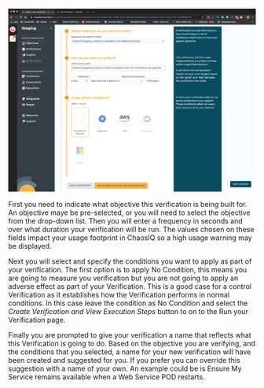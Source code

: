 ![Create Verification][CreateVerification]

[CreateVerification]: ./create-verification.png

First you need to indicate what objective this verification is being built for. An objective maye be pre-selected, or you will need to select the objective from the drop-down list. Then you will enter a frequency in seconds and over what duration your verification will be run. The values chosen on these fields impact your usage footprint in ChaosIQ so a high usage warning may be displayed.

Next you will select and specify the conditions you want to apply as part of your verification. The first option is to apply No Condition, this means you are going to measure you verification but you are not going to apply an adverse effect as part of your Verification. This is a good case for a control Verification as it establishes how the Verification performs in normal conditions. In this case leave the condition as No Condition and select the *Create Verification and View Execution Steps* button to on to the Run your Verification page.

Finally you are prompted to give your verification a name that reflects what this Verification is going to do. Based on the objective you are verifying, and the conditions that you selected, a name for your new verification will have been created and suggested for you. If you prefer you can override this suggestion with a name of your own. An example could be is Ensure My Service remains available when a Web Service POD restarts.